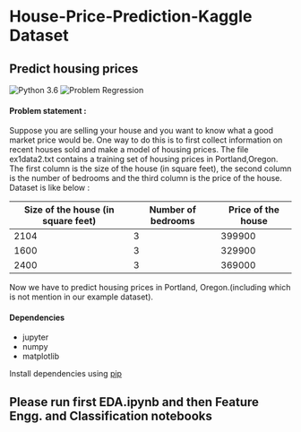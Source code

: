 # House-Price-Prediction-Kaggle Dataset

## Predict housing prices
![Python 3.6](https://img.shields.io/badge/Python-3.6-brightgreen.svg)   ![Problem Regression](https://img.shields.io/badge/Problem-Multivariable%20Regression-orange.svg)
#### Problem statement :
Suppose you are selling your house and you want to know what a good market price would be. One way to do this is to first collect information on recent houses sold and make a model of housing prices.
The file ex1data2.txt contains a training set of housing prices in Portland,Oregon. The first column is the size of the house (in square feet), the second column is the number of bedrooms and the third column is the price of the house.
Dataset is like below :

| Size of the house (in square feet) | Number of bedrooms | Price of the house |
|------------------------------------|--------------------|--------------------|
| 2104                               | 3                  | 399900             |
| 1600                               | 3                  | 329900             |
| 2400                               | 3                  | 369000             |

Now we have to predict housing prices in Portland, Oregon.(including which is not mention in our example dataset).

#### Dependencies
* jupyter
* numpy
* matplotlib

Install dependencies using [pip](https://pip.pypa.io/en/stable/)

## Please run first EDA.ipynb and then Feature Engg. and Classification notebooks
